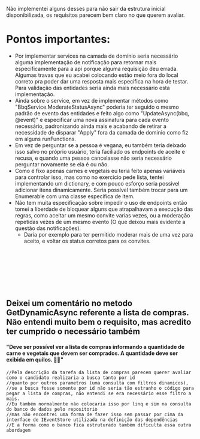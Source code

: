Não implementei alguns desses para não sair da estrutura inicial disponibilizada, os requisitos parecem bem claro no que querem avaliar.
# Pontos importantes:
  - Por implementar services na camada de domínio seria necessário alguma implementação de notificação para retornar mais especificamente para a api porque alguma requisição deu errada. Algumas travas que eu acabei colocando estão meio fora do local correto pra poder dar uma resposta mais especifica na hora de testar. Para validação das entidades seria ainda mais necessário esta implementação.
  - Ainda sobre o service, em vez de implementar métodos como "BbqService.ModerateStatusAsync" poderia ter seguido o mesmo padrão de evento das entidades e feito algo como "UpdateAsync(bbq, @event)" e especificar uma nova assinatura para cada evento necessário, padronizando ainda mais e acabando de retirar a necessidade de disparar "Apply" fora da camada de dominio como fiz em alguns runFunctions.
  - Em vez de perguntar se a pessoa é vegana, eu também teria deixado isso salvo no próprio usuário, teria faciliado os endpoints de aceite e recusa, e quando uma pessoa cancelasse não seria necessário perguntar novamente se ela é ou não.
  - Como é fixo apenas carnes e vegetais eu teria feito apenas variáveis para controlar isso, mas como no exercicio pede lista, tentei implementando um dictionary, e com pouco esforço seria possivel adicionar itens dinamicamente. Seria possível também trocar para um Enumerable com uma classe específica de item.
  - Não tem muita especificação sobre impedir o uso de endpoints então tomei a liberdade de bloquear alguns que atrapalhavam a execução das regras, como aceitar um mesmo convite varias vezes, ou a moderação repetidas vezes de um mesmo evento (O que deixou mais evidente a questão das notificações).
    - Daria por exemplo para ter permitido moderar mais de uma vez para aceito, e voltar os status corretos para os convites. 
  

<br/>
<br/>
<br/>
<br/>
<br/>
<br/>

## Deixei um comentário no metodo GetDynamicAsync referente a lista de compras. <br/>Não entendi muito bem o requisito, mas acredito ter cumprido o necessário também

#### "Deve ser possível ver a lista de compras informando a quantidade de carne e vegetais que devem ser comprados. A quantidade deve ser exibida em quilos. 👎🏽"

``//Pela descrição da tarefa da lista de compras parecem querer avaliar como o candidato realizaria a busca tanto por id``<br/>
``//quanto por outros parametros (uma consulta com filtros dinamicos),``<br/>
``//se a busca fosse somente por id não seria tão estranho o código para pegar a lista de compras, não entendi se era necessário esse filtro a mais.``<br/>
``//Eu também normalmente não colocaria isso por linq e sim na consulta do banco de dados pelo repositorio``<br/>
``//mas não encontrei uma forma de fazer isso sem passar por cima da interface de IEventStore utilizada na definição das dependências``<br/>
``//E a forma como o banco fica estruturado também dificulta essa outra abordagem``<br/>
